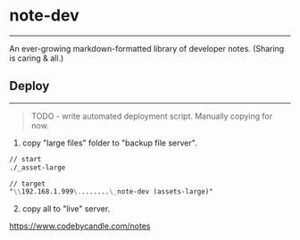 # note-dev

---

An ever-growing markdown-formatted library of developer notes.  (Sharing is caring & all.)

## Deploy

---

> TODO - write automated deployment script.  Manually copying for now.

1. copy "large files" folder to "backup file server".

```md
// start
./_asset-large

// target
"\\192.168.1.999\........\_note-dev (assets-large)"
```

2. copy all to "live" server.

https://www.codebycandle.com/notes
